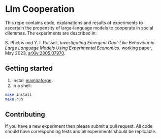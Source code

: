# Llm Cooperation

This repo contains code, explanations and results of experiments to ascertain the propensity of large-language models
to cooperate in social dilemmas.  The experiments are described in:

S. Phelps and Y. I. Russell, *Investigating Emergent Goal-Like Behaviour in Large Language Models Using Experimental
Economics*, working paper, May 2023, [arXiv:2305.07970](https://arxiv.org/abs/2305.07970).

## Getting started

1. Install [mambaforge](https://github.com/conda-forge/miniforge#mambaforge).
2. In a shell:
~~~bash
make install
make run
~~~

## Contributing

If you have a new experiment then please submit a pull request.
All code should have corresponding tests and all experiments
should be replicable.

